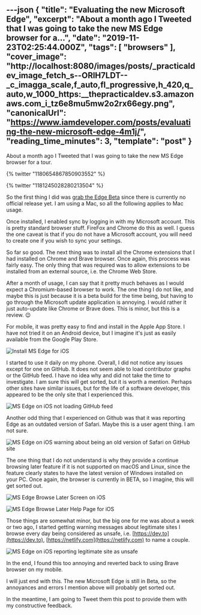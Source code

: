 ---json
{
  "title": "Evaluating the new Microsoft Edge",
  "excerpt": "About a month ago I Tweeted that I was going to take the new MS Edge browser for a...",
  "date": "2019-11-23T02:25:44.000Z",
  "tags": [
    "browsers"
  ],
  "cover_image": "http://localhost:8080/images/posts/_practicaldev_image_fetch_s--ORlH7LDT--_c_imagga_scale,f_auto,fl_progressive,h_420,q_auto,w_1000_https:__thepracticaldev.s3.amazonaws.com_i_tz6e8mu5mw2o2rx66egy.png",
  "canonicalUrl": "https://www.iamdeveloper.com/posts/evaluating-the-new-microsoft-edge-4m1j/",
  "reading_time_minutes": 3,
  "template": "post"
}
---

About a month ago I Tweeted that I was going to take the new MS Edge browser for a tour.

{% twitter "1180654867850903552" %}

{% twitter "1181245028280213504" %}

So the first thing I did was [grab the Edge Beta](https://www.microsoftedgeinsider.com/en-ca/) since there is currently no official release yet. I am using a Mac, so all the following applies to Mac usage.

Once installed, I enabled sync by logging in with my Microsoft account. This is pretty standard browser stuff. FireFox and Chrome do this as well. I guess the one caveat is that if you do not have a Microsoft account, you will need to create one if you wish to sync your settings.

So far so good. The next thing was to install all the Chrome extensions that I had installed on Chrome and Brave browser. Once again, this process was fairly easy. The only thing that was required was to allow extensions to be installed from an external source, i.e. the Chrome Web Store.

After a month of usage, I can say that it pretty much behaves as I would expect a Chromium-based browser to work. The one thing I do not like, and maybe this is just because it is a beta build for the time being, but having to go through the Microsoft update application is annoying. I would rather it just auto-update like Chrome or Brave does. This is minor, but this is a review. 😉

For mobile, it was pretty easy to find and install in the Apple App Store. I have not tried it on an Android device, but I imagine it's just as easily available from the Google Play Store.

![Install MS Edge for iOS](http://localhost:8080/images/posts/_uploads_articles_a4vqpx41s7x2m4r795hu.png)

I started to use it daily on my phone. Overall, I did not notice any issues except for one on GitHub. It does not seem able to load contributor graphs or the GitHub feed. I have no idea why and did not take the time to investigate. I am sure this will get sorted, but it is worth a mention. Perhaps other sites have similar issues, but for the life of a software developer, this appeared to be the only site that I experienced this.

![MS Edge on iOS not loading GitHub feed](http://localhost:8080/images/posts/_uploads_articles_66dzckutdat8wcld24ev.png)
 
Another odd thing that I experienced on Github was that it was reporting Edge as an outdated version of Safari. Maybe this is a user agent thing. I am not sure.

![MS Edge on iOS warning about being an old version of Safari on GitHub site](http://localhost:8080/images/posts/_uploads_articles_7cnnkab5a6a8wadwgxve.png)
 
The one thing that I do not understand is why they provide a continue browsing later feature if it is not supported on macOS and Linux, since the feature clearly states to have the latest version of Windows installed on your PC. Once again, the browser is currently in BETA, so I imagine, this will get sorted out.

![MS Edge Browse Later Screen on iOS](http://localhost:8080/images/posts/_uploads_articles_k9letjw1cttmb9spn1r5.png) 

![MS Edge Browse Later Help Page for iOS](http://localhost:8080/images/posts/_uploads_articles_ym4t4cutum7ddjkyezmy.png)

Those things are somewhat minor, but the big one for me was about a week or two ago, I started getting warning messages about legitimate sites I browse every day being considered as unsafe, i.e. [https://dev.to](https://dev.to), [https://netlify.com](https://netlify.com) to name a couple.

![MS Edge on iOS reporting legitimate site as unsafe](http://localhost:8080/images/posts/_uploads_articles_5v7xgaeqot2qemt4gwkk.png)

In the end, I found this too annoying and reverted back to using Brave browser on my mobile.

I will just end with this. The new Microsoft Edge is still in Beta, so the annoyances and errors I mention above will probably get sorted out.

In the meantime, I am going to Tweet them this post to provide them with my constructive feedback.

